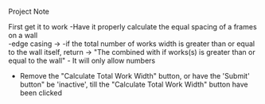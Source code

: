 Project Note 

First get it to work
  -Have it properly calculate the equal spacing of a frames on a wall    
  -edge casing -> 
    -if the total number of works width is greater than or equal to the wall itself, return -> "The combined with if works(s) is greater than or equal to the wall"
    - It will only allow numbers
  - Remove the "Calculate Total Work Width" button, or have the 'Submit' button" be 'inactive', till the "Calculate Total Work Width" button have been clicked